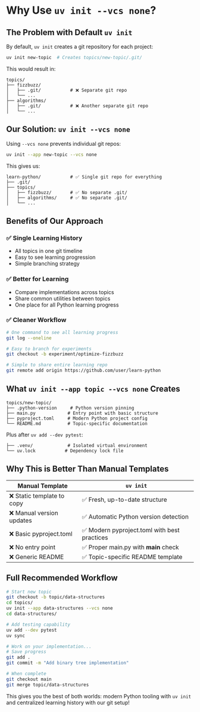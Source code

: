 # Why Use `uv init --vcs none`?

## The Problem with Default `uv init`

By default, `uv init` creates a git repository for each project:
```bash
uv init new-topic  # Creates topics/new-topic/.git/
```

This would result in:
```
topics/
├── fizzbuzz/
│   ├── .git/           # ❌ Separate git repo
│   └── ...
├── algorithms/
│   ├── .git/           # ❌ Another separate git repo  
│   └── ...
```

## Our Solution: `uv init --vcs none`

Using `--vcs none` prevents individual git repos:
```bash
uv init --app new-topic --vcs none
```

This gives us:
```
learn-python/           # ✅ Single git repo for everything
├── .git/
├── topics/
│   ├── fizzbuzz/       # ✅ No separate .git/
│   ├── algorithms/     # ✅ No separate .git/
│   └── ...
```

## Benefits of Our Approach

### ✅ **Single Learning History**
- All topics in one git timeline
- Easy to see learning progression
- Simple branching strategy

### ✅ **Better for Learning**
- Compare implementations across topics
- Share common utilities between topics
- One place for all Python learning progress

### ✅ **Cleaner Workflow**
```bash
# One command to see all learning progress
git log --oneline

# Easy to branch for experiments
git checkout -b experiment/optimize-fizzbuzz

# Simple to share entire learning repo
git remote add origin https://github.com/user/learn-python
```

## What `uv init --app topic --vcs none` Creates

```
topics/new-topic/
├── .python-version     # Python version pinning
├── main.py            # Entry point with basic structure  
├── pyproject.toml     # Modern Python project config
└── README.md          # Topic-specific documentation
```

Plus after `uv add --dev pytest`:
```
├── .venv/             # Isolated virtual environment
└── uv.lock           # Dependency lock file
```

## Why This is Better Than Manual Templates

| Manual Template | `uv init` |
|-----------------|-----------|
| ❌ Static template to copy | ✅ Fresh, up-to-date structure |
| ❌ Manual version updates | ✅ Automatic Python version detection |
| ❌ Basic pyproject.toml | ✅ Modern pyproject.toml with best practices |
| ❌ No entry point | ✅ Proper main.py with __main__ check |
| ❌ Generic README | ✅ Topic-specific README template |

## Full Recommended Workflow

```bash
# Start new topic
git checkout -b topic/data-structures
cd topics/
uv init --app data-structures --vcs none
cd data-structures/

# Add testing capability
uv add --dev pytest
uv sync

# Work on your implementation...
# Save progress
git add .
git commit -m "Add binary tree implementation"

# When complete
git checkout main
git merge topic/data-structures
```

This gives you the best of both worlds: modern Python tooling with `uv init` and centralized learning history with our git setup!
